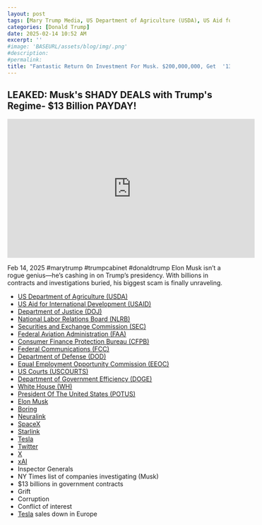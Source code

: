 ```yaml
---
layout: post
tags: [Mary Trump Media, US Department of Agriculture (USDA), US Aid for International Development (USAID), Department of Justice (DOJ), National Labor Relations Board (NLRB), Securities and Exchange Commission (SEC), Federal Aviation Administration (FAA), Consumer Finance Protection Bureau (CFPB), Federal Communications (FCC), Department of Defense (DOD), Equal Employment Opportunity Commission (EEOC), US Courts (USCOURTS), Department of Government Efficiency (DOGE), White House (WH), President Of The United States (POTUS), Elon Musk, Boring, Neuralink, SpaceX, Starlink, Tesla, Twitter, X, xAI, Inspector Generals, $13 billions in government contracts, Grift, Corruption, Conflict of interest, politics]
categories: [Donald Trump]
date: 2025-02-14 10:52 AM
excerpt: ''
#image: 'BASEURL/assets/blog/img/.png'
#description:
#permalink:
title: "Fantastic Return On Investment For Musk. $200,000,000, Get  '13,000,000,000 In Return!"
---
```



## LEAKED: Musk's SHADY DEALS with Trump's Regime- $13 Billion PAYDAY!

<iframe width="560" height="315" src="https://www.youtube.com/embed/gpQK2Setw-o?si=fDzVivP2CdSjUp9x" title="YouTube video player" frameborder="0" allow="accelerometer; autoplay; clipboard-write; encrypted-media; gyroscope; picture-in-picture; web-share" referrerpolicy="strict-origin-when-cross-origin" allowfullscreen></iframe>

Feb 14, 2025  #marytrump #trumpcabinet #donaldtrump
Elon Musk isn’t a rogue genius—he’s cashing in on Trump’s presidency. With billions in contracts and investigations buried, his biggest scam is finally unraveling.

- [US Department of Agriculture (USDA)](https://www.usda.gov/)
- [US Aid for International Development (USAID)](https://www.usaid.gov/)
- [Department of Justice (DOJ)](https://www.justice.gov/)
- [National Labor Relations Board (NLRB)](https://www.nlrb.gov/)
- [Securities and Exchange Commission (SEC)](https://www.sec.gov/)
- [Federal  Aviation Administration (FAA)](https://www.faa.gov/)
- [Consumer Finance Protection Bureau (CFPB)](https://www.cfpb.gov/)
- [Federal Communications (FCC)](https://www.fcc.gov/)
- [Department of Defense (DOD)](https;//www.dod.gob/)
- [Equal Employment Opportunity Commission (EEOC)](https://www.eeoc.gov/)
- [US Courts (USCOURTS)](https://www.uscourts.gov/)
- [Department of Government Efficiency (DOGE)](https://doge.gov/)
- [White House (WH)](https://www.whitehouse.gov/)
- [President Of The United States (POTUS)](https://www.whitehouse.gov/)
- [Elon Musk](https://x.com/elonmusk/)
- [Boring](https://www.boringcompany.com/)
- [Neuralink](https://neuralink.com/)
- [SpaceX](https://www.spacex.com/)
- [Starlink](https://www.starlink.com/)
- [Tesla](https://www.tesla.com/)
- [Twitter](https://twitter.com/)
- [ X ](https://x.com/)
- [xAI](https://x.ai/)
- Inspector Generals 
- NY Times list of companies investigating (Musk)
- $13 billions in government contracts 
- Grift
- Corruption 
- Conflict of interest 
- [Tesla](https://www.tesla.com/) sales down in Europe 
